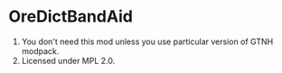 # OreDictBandAid

1. You don't need this mod unless you use particular version of GTNH modpack.
2. Licensed under MPL 2.0.
